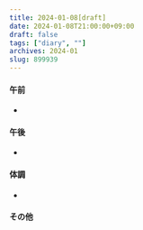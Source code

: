 ```yaml
---
title: 2024-01-08[draft]
date: 2024-01-08T21:00:00+09:00
draft: false
tags: ["diary", ""]
archives: 2024-01
slug: 899939
---
```

#### 午前
- 
#### 午後
- 
#### 体調
- 
#### その他